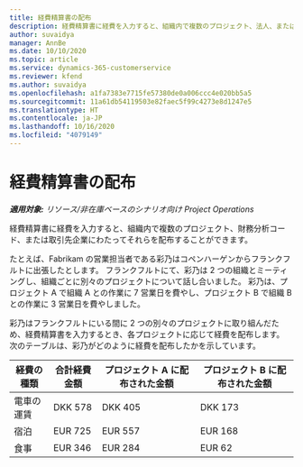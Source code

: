 ```yaml
---
title: 経費精算書の配布
description: 経費精算書に経費を入力すると、組織内で複数のプロジェクト、法人、または取引先企業にわたってそれらを配布することができます。
author: suvaidya
manager: AnnBe
ms.date: 10/10/2020
ms.topic: article
ms.service: dynamics-365-customerservice
ms.reviewer: kfend
ms.author: suvaidya
ms.openlocfilehash: a1fa7383e7715fe57380de0a006ccc4e020bb5a5
ms.sourcegitcommit: 11a61db54119503e82faec5f99c4273e8d1247e5
ms.translationtype: HT
ms.contentlocale: ja-JP
ms.lasthandoff: 10/16/2020
ms.locfileid: "4079149"
---
```

# <a name="distributions-on-an-expense-report"></a>経費精算書の配布

_**適用対象:** リソース/非在庫ベースのシナリオ向け Project Operations_

経費精算書に経費を入力すると、組織内で複数のプロジェクト、財務分析コード、または取引先企業にわたってそれらを配布することができます。

たとえば、Fabrikam の営業担当者である彩乃はコペンハーゲンからフランクフルトに出張したとします。 フランクフルトにて、彩乃は 2 つの組織とミーティングし、組織ごとに別々のプロジェクトについて話し合いました。 彩乃は、プロジェクト A で組織 A との作業に 7 営業日を費やし、プロジェクト B で組織 B との作業に 3 営業日を費やしました。

彩乃はフランクフルトにいる間に 2 つの別々のプロジェクトに取り組んだため、経費精算書を入力するとき、各プロジェクトに応じて経費を配布します。 次のテーブルは、彩乃がどのように経費を配布したかを示しています。

| 経費の種類 | 合計経費金額 | プロジェクト A に配布された金額 | プロジェクト B に配布された金額 |
|--------------|----------------------|---------------------------------|---------------------------------|
| 電車の運賃   | DKK 578              | DKK 405                         | DKK 173                         |
| 宿泊        | EUR 725              | EUR 557                         | EUR 168                         |
| 食事        | EUR 346              | EUR 284                         | EUR 62                          |
